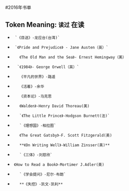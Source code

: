 #2016年书单

## Token Meaning: `读过`  **在读**




*      `《目送》-龙应台(台湾)`
*      `《Pride and Prejudice》 - Jane Austen（英）`
*        《The Old Man and the Sea》- Ernest Hemingway（美）
*       `《1984》- George Orwell（英）`
*        《平凡的世界》-路遥
*        《活着》-余华
*        《资本论》-马克思
*        《Walden》-Henry David Thoreau(美)
*        `《The Little Prince》-Hodgson Burnett(法)`
*        `《理想国》-柏拉图`
*        《The Great Gatsby》-F. Scott Fitzgerald(美)
*        **《On Writing Well》-William Zinsser(美)**
*        `《三体》-刘慈欣`
*  `《How to Read a Book》-Mortimer J.Adler(美)`
*        `《学会提问》-尼尔·布朗`
*        **《失控》-凯文·凯利**
